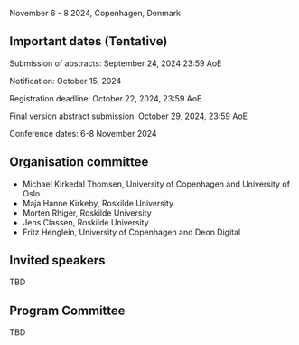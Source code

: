 
November 6 - 8 2024, Copenhagen, Denmark

## Important dates (Tentative)

Submission of abstracts: September 24, 2024 23:59 AoE

Notification: October 15, 2024

Registration deadline: October 22, 2024, 23:59 AoE

Final version abstract submission: October 29, 2024, 23:59 AoE

Conference dates: 6-8 November 2024


## Organisation committee

  * Michael Kirkedal Thomsen, University of Copenhagen and University of Oslo
  * Maja Hanne Kirkeby, Roskilde University
  * Morten Rhiger, Roskilde University
  * Jens Classen, Roskilde University
  * Fritz Henglein, University of Copenhagen and Deon Digital

## Invited speakers

TBD

## Program Committee

TBD
